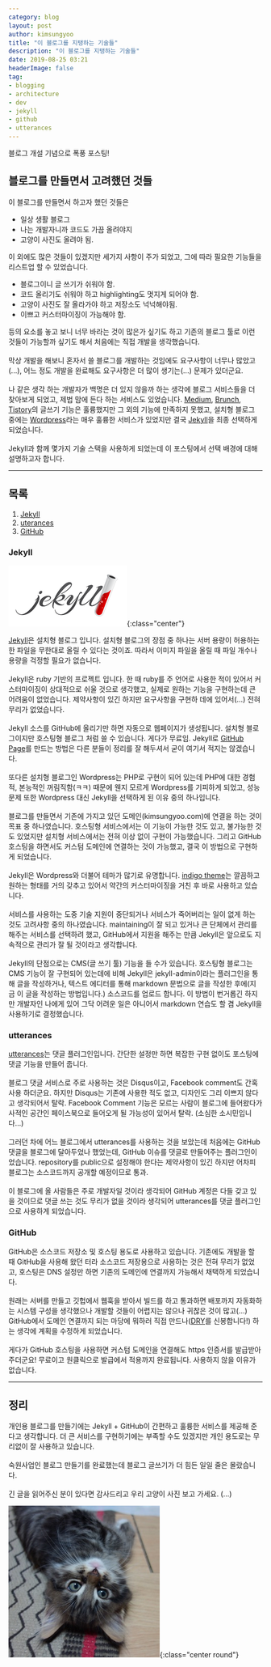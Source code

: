 ```yaml
---
category: blog
layout: post
author: kimsungyoo
title: "이 블로그를 지탱하는 기술들"
description: "이 블로그를 지탱하는 기술들"
date: 2019-08-25 03:21
headerImage: false
tag:
- blogging
- architecture
- dev
- jekyll
- github
- utterances
---
```

블로그 개설 기념으로 폭풍 포스팅!

## 블로그를 만들면서 고려했던 것들
이 블로그를 만들면서 하고자 했던 것들은
- 일상 생활 블로그
- 나는 개발자니까 코드도 가끔 올려야지
- 고양이 사진도 올려야 됨.

이 외에도 많은 것들이 있겠지만 세가지 사항이 주가 되었고, 그에 따라 필요한 기능들을 리스트업 할 수 있었습니다.

- 블로그이니 글 쓰기가 쉬워야 함.
- 코드 올리기도 쉬워야 하고 highlighting도 멋지게 되어야 함.
- 고양이 사진도 잘 올라가야 하고 저장소도 넉넉해야됨.
- 이쁘고 커스터마이징이 가능해야 함.

등의 요소를 놓고 보니 너무 바라는 것이 많은가 싶기도 하고 기존의 블로그 툴로 이런 것들이 가능할까 싶기도 해서 처음에는 직접 개발을 생각했습니다.<br />
<br />
막상 개발을 해보니 혼자서 쓸 블로그를 개발하는 것임에도 요구사항이 너무나 많았고(...), 어느 정도 개발을 완료해도 요구사항은 더 많이 생기는(...) 문제가 있더군요.<br />
<br />
나 같은 생각 하는 개발자가 백명은 더 있지 않을까 하는 생각에 블로그 서비스들을 더 찾아보게 되었고, 제법 맘에 든다 하는 서비스도 있었습니다.
[Medium](https://medium.com/), [Brunch](https://brunch.co.kr/), [Tistory](https://www.tistory.com/)의 글쓰기 기능은 훌륭했지만 그 외의 기능에 만족하지 못했고,
설치형 블로그 중에는 [Wordpress](https://ko.wordpress.org/)라는 매우 훌륭한 서비스가 있었지만 결국 [Jekyll](https://jekyllrb.com/)을 최종 선택하게 되었습니다.<br />
<br />
Jekyll과 함께 몇가지 기술 스택을 사용하게 되었는데 이 포스팅에서 선택 배경에 대해 설명하고자 합니다.
   
---

## 목록
1. [Jekyll](#jekyll)
2. [uterances](#utterances)
3. [GitHub](#github)

<div class="breaker"></div>

### Jekyll

![Jekyll](/assets/images/jekyll-logo-light-solid.png){:class="center"}

[Jekyll](https://jekyllrb.com/)은 설치형 블로그 입니다. 설치형 블로그의 장점 중 하나는 서버 용량이 허용하는 한 파일을 무한대로 올릴 수 있다는 것이죠.
따라서 이미지 파일을 올릴 때 파일 개수나 용량을 걱정할 필요가 없습니다.<br />
<br />
Jekyll은 ruby 기반의 프로젝트 입니다.
한 때 ruby를 주 언어로 사용한 적이 있어서 커스터마이징이 상대적으로 쉬울 것으로 생각했고, 실제로 원하는 기능을 구현하는데 큰 어려움이 없었습니다.
제약사항이 있긴 하지만 요구사항을 구현하 데에 있어서(...) 전혀 무리가 없었습니다.<br />
<br />
Jekyll 소스를 GitHub에 올리기만 하면 자동으로 웹페이지가 생성됩니다.
설치형 블로그이지만 호스팅형 블로그 처럼 쓸 수 있습니다. 게다가 무료임.
Jekyll로 [GitHub Page](https://pages.github.com)를 만드는 방법은 다른 분들이 정리를 잘 해두셔서 굳이 여기서 적지는 않겠습니다.<br />
<br />
또다른 설치형 블로그인 Wordpress는 PHP로 구현이 되어 있는데 PHP에 대한 경험적, 본능적인 꺼림직함(ㅋㅋ) 때문에 웬지 모르게 Wordpress를 기피하게 되었고,
성능 문제 또한 Wordpress 대신 Jekyll을 선택하게 된 이유 중의 하나입니다.<br />
<br />
블로그를 만들면서 기존에 가지고 있던 도메인(kimsungyoo.com)에 연결을 하는 것이 목표 중 하나였습니다.
호스팅형 서비스에서는 이 기능이 가능한 것도 있고, 불가능한 것도 있었지만 설치형 서비스에서는 전혀 이상 없이 구현이 가능했습니다.
그리고 GitHub 호스팅을 하면서도 커스텀 도메인에 연결하는 것이 가능했고, 결국 이 방법으로 구현하게 되었습니다.<br />
<br />
Jekyll은 Wordpress와 더불어 테마가 많기로 유명합니다.
[indigo theme](https://github.com/sergiokopplin/indigo)는 깔끔하고 원하는 형태를 거의 갖추고 있어서 약간의 커스터마이징을 거친 후 바로 사용하고 있습니다.<br />
<br />
서비스를 사용하는 도중 기술 지원이 중단되거나 서비스가 죽어버리는 일이 없게 하는 것도 고려사항 중의 하나였습니다.
maintaining이 잘 되고 있거나 큰 단체에서 관리를 해주는 서비스를 선택하려 했고,
GitHub에서 지원을 해주는 만큼 Jekyll은 앞으로도 지속적으로 관리가 잘 될 것이라고 생각합니다.<br />
<br />
Jekyll의 단점으로는 CMS(글 쓰기 툴) 기능을 들 수가 있습니다.
호스팅형 블로그는 CMS 기능이 잘 구현되어 있는데에 비해 Jekyll은 jekyll-admin이라는 플러그인을 통해 글을 작성하거나,
텍스트 에디터를 통해 markdown 문법으로 글을 작성한 후에(지금 이 글을 작성하는 방법입니다.) 소스코드를 업로드 합니다.
이 방법이 번거롭긴 하지만 개발자인 나에게 있어 그닥 어려운 일은 아니어서 markdown 연습도 할 겸 Jekyll을 사용하기로 결정했습니다.

<div class="breaker"></div>

### utterances

[utterances](https://utteranc.es/)는 댓글 플러그인입니다.
간단한 설정만 하면 복잡한 구현 없이도 포스팅에 댓글 기능을 만들어 줍니다.<br />
<br />
블로그 댓글 서비스로 주로 사용하는 것은 Disqus이고, Facebook comment도 간혹 사용 하더군요.
하지만 Disqus는 기존에 사용한 적도 없고, 디자인도 그리 이쁘지 않다고 생각되어서 탈락.
Facebook Comment 기능은 모르는 사람이 블로그에 들어왔다가 사적인 공간인 페이스북으로 들어오게 될 가능성이 있어서 탈락. (소심한 소시민입니다...)<br />
<br />
그러던 차에 어느 블로그에서 utterances를 사용하는 것을 보았는데 처음에는 GitHub 댓글을 블로그에 달아두었나 했었는데, GitHub 이슈를 댓글로 만들어주는 플러그인이었습니다.
repository를 public으로 설정해야 한다는 제약사항이 있긴 하지만 어차피 블로그는 소스코드까지 공개할 예정이므로 통과.<br />
<br />
이 블로그에 올 사람들은 주로 개발자일 것이라 생각되어 GitHub 계정은 다들 갖고 있을 것이므로 댓글 쓰는 것도 무리가 없을 것이라 생각되어
utterances를 댓글 플러그인으로 사용하게 되었습니다.

<div class="breaker"></div>

### GitHub

GitHub은 소스코드 저장소 및 호스팅 용도로 사용하고 있습니다.
기존에도 개발을 할 때 GitHub을 사용해 왔던 터라 소스코드 저장용으로 사용하는 것은 전혀 무리가 없었고,
호스팅은 DNS 설정만 하면 기존의 도메인에 연결까지 가능해서 채택하게 되었습니다.<br />
<br />
원래는 서버를 만들고 깃헙에서 웹훅을 받아서 빌드를 하고 통과하면 배포까지 자동화하는 시스템 구성을 생각했으나
개발할 것들이 어렵지는 않으나 귀찮은 것이 많고(...)
GitHub에서 도메인 연결까지 되는 마당에 뭐하러 직접 만드나([DRY](https://en.wikipedia.org/wiki/Don%27t_repeat_yourself)를 신봉합니다!) 하는 생각에 계획을 수정하게 되었습니다.<br />
<br />
게다가 GitHub 호스팅을 사용하면 커스텀 도메인을 연결해도 https 인증서를 발급받아 주더군요!
무료이고 원클릭으로 발급에서 적용까지 완료됩니다.
사용하지 않을 이유가 없습니다.

---

## 정리
개인용 블로그를 만들기에는 Jekyll + GitHub이 간편하고 훌륭한 서비스를 제공해 준다고 생각합니다.
더 큰 서비스를 구현하기에는 부족할 수도 있겠지만 개인 용도로는 무리없이 잘 사용하고 있습니다.<br />
<br />
숙원사업인 블로그 만들기를 완료했는데 블로그 글쓰기가 더 힘든 일일 줄은 몰랐습니다.<br />
<br />
긴 글을 읽어주신 분이 있다면 감사드리고 우리 고양이 사진 보고 가세요. (...)

![yaong](/assets/images/post/2019-08-25/yaong.jpg){:class="center round"}
